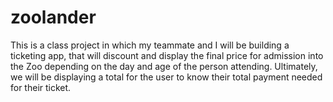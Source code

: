 # zoolander
This is a class project in which my teammate and I will be building a ticketing app, that will discount and display the final price for admission into the Zoo depending on the day and age of the person attending. Ultimately, we will be displaying a total for the user to know their total payment needed for their ticket.
